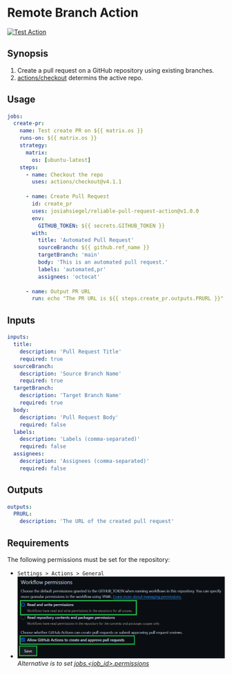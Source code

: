 # Remote Branch Action

[![Test Action](https://github.com/JosiahSiegel/reliable-pull-request-action/actions/workflows/test-action.yml/badge.svg)](https://github.com/JosiahSiegel/reliable-pull-request-action/actions/workflows/test-action.yml)

## Synopsis

1. Create a pull request on a GitHub repository using existing branches.
2. [actions/checkout](https://github.com/actions/checkout) determins the active repo.

## Usage

```yml
jobs:
  create-pr:
    name: Test create PR on ${{ matrix.os }}
    runs-on: ${{ matrix.os }}
    strategy:
      matrix:
        os: [ubuntu-latest]
    steps:
      - name: Checkout the repo
        uses: actions/checkout@v4.1.1

      - name: Create Pull Request
        id: create_pr
        uses: josiahsiegel/reliable-pull-request-action@v1.0.0
        env:
          GITHUB_TOKEN: ${{ secrets.GITHUB_TOKEN }}
        with:
          title: 'Automated Pull Request'
          sourceBranch: ${{ github.ref_name }}
          targetBranch: 'main'
          body: 'This is an automated pull request.'
          labels: 'automated,pr'
          assignees: 'octocat'

      - name: Output PR URL
        run: echo "The PR URL is ${{ steps.create_pr.outputs.PRURL }}"
```

## Inputs

```yml
inputs:
  title:
    description: 'Pull Request Title'
    required: true
  sourceBranch:
    description: 'Source Branch Name'
    required: true
  targetBranch:
    description: 'Target Branch Name'
    required: true
  body:
    description: 'Pull Request Body'
    required: false
  labels:
    description: 'Labels (comma-separated)'
    required: false
  assignees:
    description: 'Assignees (comma-separated)'
    required: false
```

## Outputs
```yml
outputs:
  PRURL:
    description: 'The URL of the created pull request'
```

## Requirements

The following permissions must be set for the repository:
  * `Settings > Actions > General`
  * ![](gh_workflow_permissions.png)
*Alternative is to set [jobs.<job_id>.permissions](https://docs.github.com/en/actions/using-workflows/workflow-syntax-for-github-actions#jobsjob_idpermissions)*